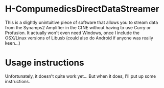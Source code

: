 # H-CompumedicsDirectDataStreamer
This is a slightly unintuitive piece of software that allows you to stream data from the Synamps2 Amplifier in the CfNE without having to use Curry or Profusion.
It actually won't even need Windows, once I include the OSX/Linux versions of Libusb (could also do Android if anyone was really keen...)

# Usage instructions
Unfortunately, it doesn't quite work yet...
But when it does, I'll put up some instructions.
